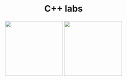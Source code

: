 <h1 align="center">C++ labs</h1>
<h3 align="center">
<img src="https://img.icons8.com/ios-filled/500/000000/c-plus-plus.png" width="185" height="175"> <img src="https://img.icons8.com/ios-filled/500/000000/qt.png" width="185" height="175"></h3>
